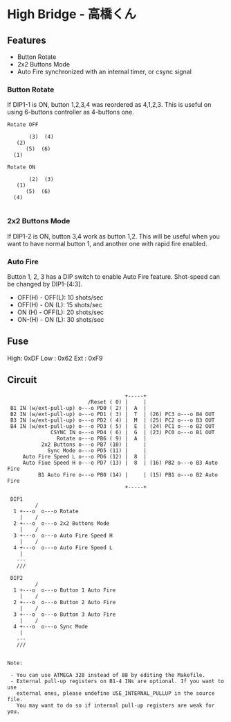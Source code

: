 # High Bridge - 高橋くん

## Features

 - Button Rotate
 - 2x2 Buttons Mode
 - Auto Fire synchronized with an internal timer, or csync signal

### Button Rotate

If DIP1-1 is ON, button 1,2,3,4 was reordered as 4,1,2,3.
This is useful on using 6-buttons controller as 4-buttons one.

```
Rotate OFF

       (3)  (4)
   (2)
      (5)  (6)
  (1)

Rotate ON

       (2)  (3)
   (1)
      (5)  (6)
  (4)


```

### 2x2 Buttons Mode

If DIP1-2 is ON, button 3,4 work as button 1,2.
This will be useful when you want to have normal button 1, and another one
with rapid fire enabled.

### Auto Fire

Button 1, 2, 3 has a DIP switch to enable Auto Fire feature.
Shot-speed can be changed by DIP1-[4:3].

 - OFF(H) - OFF(L): 10 shots/sec
 - OFF(H) - ON (L): 15 shots/sec
 - ON (H) - OFF(L): 20 shots/sec
 - ON-(H) - ON (L): 30 shots/sec

## Fuse

High: 0xDF
Low : 0x62
Ext : 0xF9

## Circuit

```
                                      +-----+
                          /Reset ( 0) |     |
 B1 IN (w/ext-pull-up) o---o PD0 ( 2) |  A  |
 B2 IN (w/ext-pull-up) o---o PD1 ( 3) |  T  | (26) PC3 o---o B4 OUT
 B3 IN (w/ext-pull-up) o---o PD2 ( 4) |  M  | (25) PC2 o---o B3 OUT
 B4 IN (w/ext-pull-up) o---o PD3 ( 5) |  E  | (24) PC1 o---o B2 OUT
              CSYNC IN o---o PD4 ( 6) |  G  | (23) PC0 o---o B1 OUT
                Rotate o---o PB6 ( 9) |  A  |
           2x2 Buttons o---o PB7 (10) |     |
             Sync Mode o---o PD5 (11) |     |
     Auto Fire Speed L o---o PD6 (12) |  8  |
     Auto Fiue Speed H o---o PD7 (13) |  8  | (16) PB2 o---o B3 Auto Fire
          B1 Auto Fire o---o PB0 (14) |     | (15) PB1 o---o B2 Auto Fire
                                      +-----+

 DIP1
         /
  1 +---o  o---o Rotate
    |    /
  2 +---o  o---o 2x2 Buttons Mode
    |    /
  3 +---o  o---o Auto Fire Speed H
    |    /
  4 +---o  o---o Auto Fire Speed L
    |
   ---
   ///

 DIP2
         /
  1 +---o  o---o Button 1 Auto Fire
    |    /
  2 +---o  o---o Button 2 Auto Fire
    |    /
  3 +---o  o---o Button 3 Auto Fire
    |    /
  4 +---o  o---o Sync Mode
    |
   ---
   ///


Note:

 - You can use ATMEGA 328 instead of 88 by editing the Makefile.
 - External pull-up registers on B1-4 INs are optional. If you want to use
   external ones, please undefine USE_INTERNAL_PULLUP in the source file.
   You may want to do so if internal pull-up registers are weak for you.

```
